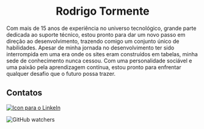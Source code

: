 <h1 align='center'> Rodrigo Tormente </h1>

Com mais de 15 anos de experiência no universo tecnológico, grande parte dedicada ao suporte técnico, estou pronto para dar um novo passo em direção ao desenvolvimento, trazendo comigo um conjunto único de habilidades. Apesar de minha jornada no desenvolvimento ter sido interrompida em uma era onde os sites eram construídos em tabelas, minha sede de conhecimento nunca cessou. Com uma personalidade sociável e uma paixão pela aprendizagem contínua, estou pronto para enfrentar qualquer desafio que o futuro possa trazer.

## Contatos

<a href="https://www.linkedin.com/in/rodrigotormente/"><img src="https://img.shields.io/badge/Linkedin-yellowgreen?logo=linkedin&style=social" alt="Icon para o LinkeIn"></a>

![GitHub watchers](https://img.shields.io/github/watchers/RTormente/RTormente?label=GitHub&logo=GitHub&style=social)
